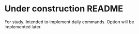 # Under construction README

For study.
Intended to implement daily commands.
Option will be implemented later.
